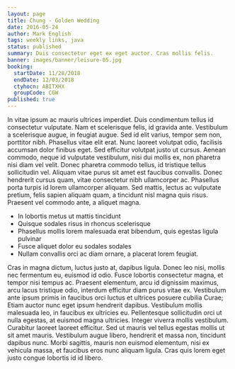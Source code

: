 ```yaml
---
layout: page
title: Chung - Golden Wedding
date: 2016-05-24
author: Mark English
tags: weekly links, java
status: published
summary: Duis consectetur eget ex eget auctor. Cras mollis felis.
banner: images/banner/leisure-05.jpg
booking:
  startDate: 11/28/2018
  endDate: 12/03/2018
  ctyhocn: ABITXHX
  groupCode: CGW
published: true
---
```

In vitae ipsum ac mauris ultrices imperdiet. Duis condimentum tellus id consectetur vulputate. Nam et scelerisque felis, id gravida ante. Vestibulum a scelerisque augue, in feugiat augue. Sed id elit varius, tempor sem non, porttitor nibh. Phasellus vitae elit erat. Nunc laoreet volutpat odio, facilisis accumsan dolor finibus eget. Sed efficitur volutpat justo ut cursus. Aenean commodo, neque id vulputate vestibulum, nisi dui mollis ex, non pharetra nisi diam vel velit. Donec pharetra commodo tellus, id tristique tellus sollicitudin vel. Aliquam vitae purus sit amet est faucibus convallis. Donec hendrerit cursus quam, vitae consectetur nibh ullamcorper ac. Phasellus porta turpis id lorem ullamcorper aliquam. Sed mattis, lectus ac vulputate pretium, felis sapien aliquam quam, a tincidunt nisl magna quis risus. Praesent vel commodo ante, a aliquet magna.

* In lobortis metus ut mattis tincidunt
* Quisque sodales risus in rhoncus scelerisque
* Phasellus mollis lorem malesuada erat bibendum, quis egestas ligula pulvinar
* Fusce aliquet dolor eu sodales sodales
* Nullam convallis orci ac diam ornare, a placerat lorem feugiat.

Cras in magna dictum, luctus justo at, dapibus ligula. Donec leo nisi, mollis nec fermentum eu, euismod id odio. Fusce lobortis consectetur magna, et tempor nisi tempus ac. Praesent elementum, arcu id dignissim maximus, arcu lacus tristique odio, interdum efficitur diam purus vitae ex. Vestibulum ante ipsum primis in faucibus orci luctus et ultrices posuere cubilia Curae; Etiam auctor nunc eget ipsum hendrerit dapibus. Vestibulum mollis malesuada leo, in faucibus ex ultricies eu. Pellentesque sollicitudin orci ut nulla egestas, at euismod magna ultricies. Integer viverra mollis vestibulum. Curabitur laoreet laoreet efficitur. Sed ut mauris vel tellus egestas mollis ut sit amet mauris. Vestibulum augue libero, hendrerit et massa non, tincidunt dapibus nunc. Morbi sagittis, mauris non euismod elementum, nisi ex vehicula massa, et faucibus eros nunc aliquam ligula. Cras quis lorem eget justo congue lobortis id id libero.
